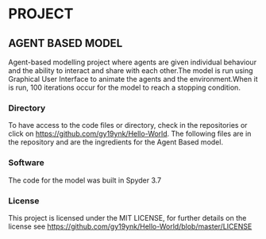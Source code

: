 # PROJECT  
## AGENT BASED MODEL
Agent-based modelling project where agents are given individual behaviour and the ability to interact and share with each other.The model is run using Graphical User Interface to animate the agents and the environment.When it is run, 100 iterations occur for the model to reach a stopping condition.

### Directory
To have access to the code files or directory, check in the repositories or click on https://github.com/gy19ynk/Hello-World. The following files are in the repository and are the ingredients for the Agent Based model.




### Software
The code for the model was built in Spyder 3.7 









### License
This project is licensed under the MIT LICENSE, for further details on the license see https://github.com/gy19ynk/Hello-World/blob/master/LICENSE
